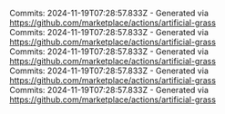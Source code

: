 Commits: 2024-11-19T07:28:57.833Z - Generated via https://github.com/marketplace/actions/artificial-grass
<br>
Commits: 2024-11-19T07:28:57.833Z - Generated via https://github.com/marketplace/actions/artificial-grass
<br>
Commits: 2024-11-19T07:28:57.833Z - Generated via https://github.com/marketplace/actions/artificial-grass
<br>
Commits: 2024-11-19T07:28:57.833Z - Generated via https://github.com/marketplace/actions/artificial-grass
<br>
Commits: 2024-11-19T07:28:57.833Z - Generated via https://github.com/marketplace/actions/artificial-grass
<br>
